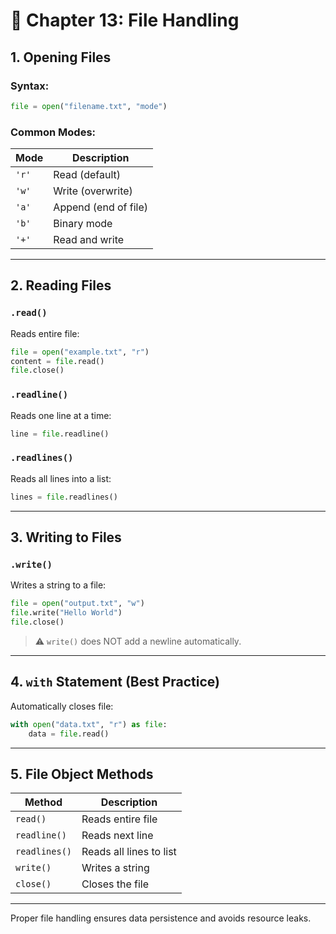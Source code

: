 # 📂 Chapter 13: File Handling

## 1. Opening Files

### Syntax:
```python
file = open("filename.txt", "mode")
```

### Common Modes:
| Mode | Description              |
|------|--------------------------|
| `'r'` | Read (default)          |
| `'w'` | Write (overwrite)       |
| `'a'` | Append (end of file)    |
| `'b'` | Binary mode             |
| `'+'` | Read and write          |

---

## 2. Reading Files

### `.read()`
Reads entire file:
```python
file = open("example.txt", "r")
content = file.read()
file.close()
```

### `.readline()`
Reads one line at a time:
```python
line = file.readline()
```

### `.readlines()`
Reads all lines into a list:
```python
lines = file.readlines()
```

---

## 3. Writing to Files

### `.write()`
Writes a string to a file:
```python
file = open("output.txt", "w")
file.write("Hello World")
file.close()
```

> ⚠️ `write()` does NOT add a newline automatically.

---

## 4. `with` Statement (Best Practice)

Automatically closes file:
```python
with open("data.txt", "r") as file:
    data = file.read()
```

---

## 5. File Object Methods

| Method      | Description                    |
|-------------|--------------------------------|
| `read()`    | Reads entire file              |
| `readline()`| Reads next line                |
| `readlines()`| Reads all lines to list       |
| `write()`   | Writes a string                |
| `close()`   | Closes the file                |

---

Proper file handling ensures data persistence and avoids resource leaks.